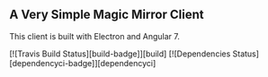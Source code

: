 ## A Very Simple Magic Mirror Client ##

This client is built with Electron and Angular 7.

[![Travis Build Status][build-badge]][build]
[![Dependencies Status][dependencyci-badge]][dependencyci]
